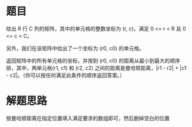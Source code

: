 # 题目
给出 R 行 C 列的矩阵，其中的单元格的整数坐标为 (r, c)，满足 0 <= r < R 且 0 <= c < C。  

另外，我们在该矩阵中给出了一个坐标为 (r0, c0) 的单元格。  

返回矩阵中的所有单元格的坐标，并按到 (r0, c0) 的距离从最小到最大的顺序排，其中，两单元格(r1, c1) 和 (r2, c2) 之间的距离是曼哈顿距离，|r1 - r2| + |c1 - c2|。（你可以按任何满足此条件的顺序返回答案。）

# 解题思路
按曼哈顿距离在指定位置填入满足要求的数组即可，然后删掉空白的位置